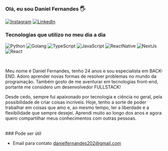 ### Olá, eu sou Daniel Fernandes 🖐️

<!-- [![Blog](https://img.shields.io/website?label=uelinton.com&style=for-the-badge&url=https://uelinton.com)](https://uelinton.com)
[![Youtube](https://img.shields.io/badge/YouTube-FF0000?style=for-the-badge&logo=youtube&logoColor=white)](https://www.youtube.com/channel/UCDDDh46G-SXI6JjlXPW7bUg?sub_confirmation=1) -->
[![Instagram](https://img.shields.io/badge/Instagram-E4405F?style=for-the-badge&logo=instagram&logoColor=white)](https://www.instagram.com/danielfernandes22)
[![LinkedIn](https://img.shields.io/badge/LinkedIn-0077B5?style=for-the-badge&logo=linkedin&logoColor=white)](https://www.linkedin.com/in/daniel-fernandes-dev/)

### Tecnologias que utilizo no meu dia a dia

![Python](https://img.shields.io/badge/python-3670A0?style=for-the-badge&logo=python&logoColor=ffdd54)
![Golang](https://img.shields.io/badge/golang-05d4eb?style=for-the-badge&logo=go&logoColor=white)
![TypeScript](https://img.shields.io/badge/TypeScript-007ACC?style=for-the-badge&logo=typescript&logoColor=white)
![JavaScript](https://img.shields.io/badge/JavaScript-323330?style=for-the-badge&logo=javascript&logoColor=F7DF1E)
![ReactNative](https://img.shields.io/badge/React_Native-20232A?style=for-the-badge&logo=react&logoColor=61DAFB)
![NextJs](https://img.shields.io/badge/next.js-000000?style=for-the-badge&logo=nextdotjs&logoColor=white)
![React](https://img.shields.io/badge/React-20232A?style=for-the-badge&logo=react&logoColor=61DAFB)

<br />

Meu nome é Daniel Fernandes, tenho 24 anos e sou especialista em BACK-END. 
Adoro aprender novas formas de resolver problemas no mundo da programação.
Também gosto de me aventurar em tecnologias front-end, portante me considero um desenvolvedor FULLSTACK!

Desde cedo, sempre fui apaixonado por tecnologia e ciência no geral, pela possibilidade de criar coisas incríveis.
Hoje, tenho a sorte de poder trabalhar em coisas que amo e, ao mesmo tempo, ter a liberdade e a flexibilidade que sempre desejei. Aprendi muito ao longo dos anos e agora quero compartilhar meus conhecimentos com outras pessoas.

<br />
### Pode ser útil

- Email para contato danielfernandes202@gmail.com
